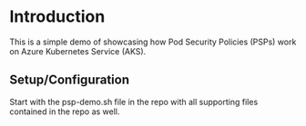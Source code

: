 # Introduction

This is a simple demo of showcasing how Pod Security Policies (PSPs) work on Azure Kubernetes Service (AKS).

## Setup/Configuration

Start with the psp-demo.sh file in the repo with all supporting files contained in the repo as well.